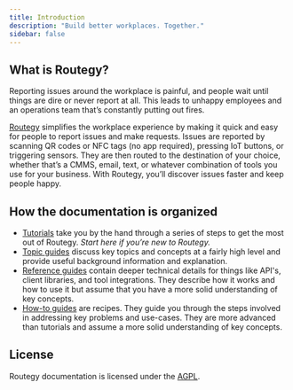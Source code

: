 ```yaml
---
title: Introduction
description: "Build better workplaces. Together."
sidebar: false
---
```


## What is Routegy?

Reporting issues around the workplace is painful, and people wait until things are dire or never report at all. This leads to unhappy employees and an operations team that’s constantly putting out fires.

[Routegy](https://routegy.com) simplifies the workplace experience by making it quick and easy for people to report issues and make requests. Issues are reported by scanning QR codes or NFC tags (no app required), pressing IoT buttons, or triggering sensors. They are then routed to the destination of your choice, whether that’s a CMMS, email, text, or whatever combination of tools you use for your business. With Routegy, you’ll discover issues faster and keep people happy.

## How the documentation is organized

* [Tutorials](tutorial/) take you by the hand through a series of steps to get the most out of Routegy. _Start here if you’re new to Routegy._
* [Topic guides](topic/) discuss key topics and concepts at a fairly high level and provide useful background information and explanation.
* [Reference guides](reference/) contain deeper technical details for things like API's, client libraries, and tool integrations. They describe how it works and how to use it but assume that you have a more solid understanding of key concepts.
* [How-to guides](how-to/) are recipes. They guide you through the steps involved in addressing key problems and use-cases. They are more advanced than tutorials and assume a more solid understanding of key concepts.

## License

Routegy documentation is licensed under the [AGPL](https://github.com/getroutable/routable-docs/blob/master/LICENSE).
